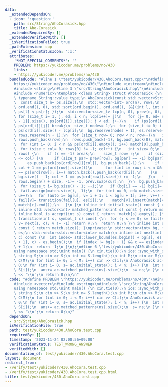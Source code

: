 ```yaml
---
data:
  _extendedDependsOn:
  - icon: ':question:'
    path: src/String/AhoCorasick.hpp
    title: Aho-Corasick
  _extendedRequiredBy: []
  _extendedVerifiedWith: []
  _isVerificationFailed: true
  _pathExtension: cpp
  _verificationStatusIcon: ':x:'
  attributes:
    '*NOT_SPECIAL_COMMENTS*': ''
    PROBLEM: https://yukicoder.me/problems/no/430
    links:
    - https://yukicoder.me/problems/no/430
  bundledCode: "#line 1 \"test/yukicoder/430.AhoCora.test.cpp\"\n#define PROBLEM \"\
    https://yukicoder.me/problems/no/430\"\n#include <iostream>\n#include <vector>\n\
    #include <string>\n#line 3 \"src/String/AhoCorasick.hpp\"\n#include <algorithm>\n\
    #include <numeric>\ntemplate <class String> struct AhoCorasick {\n using symbol_t=\
    \ typename String::value_type;\n AhoCorasick(const std::vector<String> &ps) {\n\
    \  const size_t n= ps.size();\n  std::vector<int> ord(n), rows;\n  std::iota(ord.begin(),\
    \ ord.end(), 0), std::sort(ord.begin(), ord.end(), [&](int l, int r) { return\
    \ ps[l] < ps[r]; });\n  std::vector<size_t> lcp(n, 0), prev(n, 0), cur(n);\n \
    \ for (size_t i= 1, j, ed; i < n; lcp[i++]= j)\n   for (j= 0, ed= std::min(ps[ord[i\
    \ - 1]].size(), ps[ord[i]].size()); j < ed; j++)\n    if (ps[ord[i - 1]][j] !=\
    \ ps[ord[i]][j]) break;\n  size_t nodes= 1;\n  for (size_t i= 0; i < n; i++) nodes+=\
    \ ps[ord[i]].size() - lcp[i];\n  bg.reserve(nodes + 1), es.reserve(nodes), match.reserve(nodes),\
    \ rows.reserve(n + 1);\n  for (size_t row= 0; row < n; row++)\n   if (!ps[ord[row]].empty())\
    \ rows.push_back(row);\n  rows.push_back(-1), bg.push_back(0), match.push_back({});\n\
    \  for (int i= 0; i < n && ps[ord[i]].empty(); i++) match[0].push_back(ord[i]);\n\
    \  for (size_t col= 0; rows[0] != -1; col++) {\n   int size= 0;\n   for (int &r:\
    \ rows) {\n    if (r == -1) break;\n    size_t row= r;\n    if (size++; lcp[row]\
    \ <= col) {\n     if (size_t par= prev[row]; bg[par] == -1) bg[par]= es.size();\n\
    \     es.push_back(ps[ord[row]][col]), bg.push_back(-1);\n     if (match.push_back({});\
    \ col + 1 == ps[ord[row]].size())\n      for (int i= row; i < n && ps[ord[i]]\
    \ == ps[ord[row]]; i++) match.back().push_back(ord[i]);\n    }\n    if (cur[row]=\
    \ bg.size() - 1; col + 1 == ps[ord[row]].size()) r= -1;\n   }\n   *std::remove(rows.begin(),\
    \ rows.begin() + size, -1)= -1, prev.swap(cur);\n  }\n  bg.push_back(es.size());\n\
    \  for (size_t i= bg.size() - 1; --i;)\n   if (bg[i] == -1) bg[i]= bg[i + 1];\n\
    \  fail.assign(match.size(), -1);\n  for (int u= 0, ed= match.size(); u < ed;\
    \ u++)\n   for (auto i= bg[u], v= i + 1; i < bg[u + 1]; i++, v++) {\n    int r=\
    \ fail[v]= transition(fail[u], es[i]);\n    match[v].insert(match[v].end(), match[r].begin(),\
    \ match[r].end());\n   }\n }\n inline int initial_state() const { return 0; }\n\
    \ inline std::vector<int> matched_patterns(int s) const { return match[s]; }\n\
    \ inline bool is_accept(int s) const { return !match[s].empty(); }\n inline int\
    \ transition(int s, symbol_t c) const {\n  for (; s >= 0; s= fail[s])\n   if (int\
    \ v= next(s, c); v != -1) return v;\n  return 0;\n }\n inline int state_size()\
    \ const { return match.size(); }\nprivate:\n std::vector<int> bg, fail;\n std::vector<symbol_t>\
    \ es;\n std::vector<std::vector<int>> match;\n inline int next(int s, symbol_t\
    \ c) const {\n  int index= std::lower_bound(es.begin() + bg[s], es.begin() + bg[s\
    \ + 1], c) - es.begin();\n  if (index != bg[s + 1] && c == es[index]) return index\
    \ + 1;\n  return -1;\n }\n};\n#line 6 \"test/yukicoder/430.AhoCora.test.cpp\"\n\
    using namespace std;\nint main() {\n cin.tie(0);\n ios::sync_with_stdio(false);\n\
    \ string S;\n cin >> S;\n int n= S.length();\n int M;\n cin >> M;\n vector<string>\
    \ C(M);\n for (int i= 0; i < M; i++) cin >> C[i];\n AhoCorasick ac(C);\n int ans=\
    \ 0;\n for (int i= 0, s= ac.initial_state(); i < n; i++) {\n  int ns= ac.transition(s,\
    \ S[i]);\n  ans+= ac.matched_patterns(ns).size();\n  s= ns;\n }\n cout << ans\
    \ << '\\n';\n return 0;\n}\n"
  code: "#define PROBLEM \"https://yukicoder.me/problems/no/430\"\n#include <iostream>\n\
    #include <vector>\n#include <string>\n#include \"src/String/AhoCorasick.hpp\"\n\
    using namespace std;\nint main() {\n cin.tie(0);\n ios::sync_with_stdio(false);\n\
    \ string S;\n cin >> S;\n int n= S.length();\n int M;\n cin >> M;\n vector<string>\
    \ C(M);\n for (int i= 0; i < M; i++) cin >> C[i];\n AhoCorasick ac(C);\n int ans=\
    \ 0;\n for (int i= 0, s= ac.initial_state(); i < n; i++) {\n  int ns= ac.transition(s,\
    \ S[i]);\n  ans+= ac.matched_patterns(ns).size();\n  s= ns;\n }\n cout << ans\
    \ << '\\n';\n return 0;\n}"
  dependsOn:
  - src/String/AhoCorasick.hpp
  isVerificationFile: true
  path: test/yukicoder/430.AhoCora.test.cpp
  requiredBy: []
  timestamp: '2023-11-24 02:08:56+09:00'
  verificationStatus: TEST_WRONG_ANSWER
  verifiedWith: []
documentation_of: test/yukicoder/430.AhoCora.test.cpp
layout: document
redirect_from:
- /verify/test/yukicoder/430.AhoCora.test.cpp
- /verify/test/yukicoder/430.AhoCora.test.cpp.html
title: test/yukicoder/430.AhoCora.test.cpp
---
```

